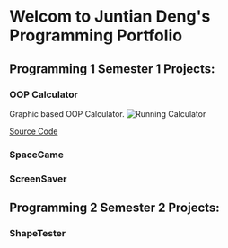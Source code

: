 # Welcom to Juntian Deng's Programming Portfolio

## Programming 1 Semester 1 Projects:

### OOP Calculator
Graphic based OOP Calculator.
![Running Calculator]()

[Source Code]()

### SpaceGame

### ScreenSaver

## Programming 2 Semester 2 Projects:

### ShapeTester
